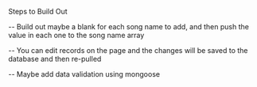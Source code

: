 Steps to Build Out

-- Build out maybe a blank for each song name to add, and then push the value in each one to the song name array

-- You can edit records on the page and the changes will be saved to the database and then re-pulled

-- Maybe add data validation using mongoose
